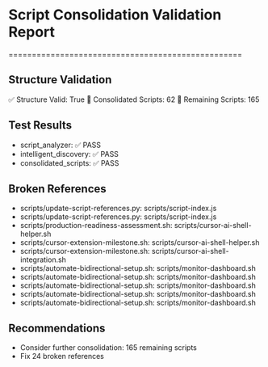 # Script Consolidation Validation Report
==================================================

## Structure Validation
✅ Structure Valid: True
📁 Consolidated Scripts: 62
📁 Remaining Scripts: 165

## Test Results
- script_analyzer: ✅ PASS
- intelligent_discovery: ✅ PASS
- consolidated_scripts: ✅ PASS

## Broken References
- scripts/update-script-references.py: scripts/script-index.js
- scripts/update-script-references.py: scripts/script-index.js
- scripts/production-readiness-assessment.sh: scripts/cursor-ai-shell-helper.sh
- scripts/cursor-extension-milestone.sh: scripts/cursor-ai-shell-helper.sh
- scripts/cursor-extension-milestone.sh: scripts/cursor-ai-shell-integration.sh
- scripts/automate-bidirectional-setup.sh: scripts/monitor-dashboard.sh
- scripts/automate-bidirectional-setup.sh: scripts/monitor-dashboard.sh
- scripts/automate-bidirectional-setup.sh: scripts/monitor-dashboard.sh
- scripts/automate-bidirectional-setup.sh: scripts/monitor-dashboard.sh
- scripts/automate-bidirectional-setup.sh: scripts/monitor-dashboard.sh

## Recommendations
- Consider further consolidation: 165 remaining scripts
- Fix 24 broken references
